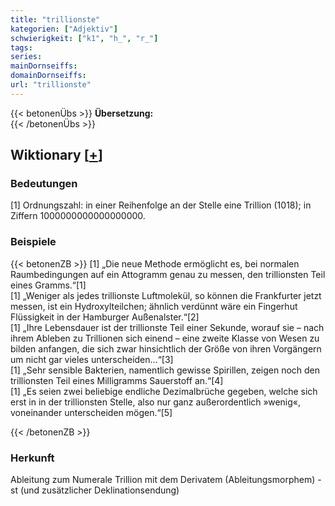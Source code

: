 ```yaml
---
title: "trillionste"
kategorien: ["Adjektiv"]
schwierigkeit: ["k1", "h_", "r_"]
tags:
series:
mainDornseiffs:
domainDornseiffs:
url: "trillionste"
---
```


{{< betonenÜbs >}}
**Übersetzung:**  
{{< /betonenÜbs >}}

## Wiktionary [[+](https://de.wiktionary.org/wiki/trillionste)]

### Bedeutungen
[1] Ordnungszahl: in einer Reihenfolge an der Stelle eine Trillion (1018); in Ziffern 1000000000000000000.  

### Beispiele
{{< betonenZB >}}
[1] „Die neue Methode ermöglicht es, bei normalen Raumbedingungen auf ein Attogramm genau zu messen, den trillionsten Teil eines Gramms.“[1]  
[1] „Weniger als jedes trillionste Luftmolekül, so können die Frankfurter jetzt messen, ist ein Hydroxylteilchen; ähnlich verdünnt wäre ein Fingerhut Flüssigkeit in der Hamburger Außenalster.“[2]  
[1] „Ihre Lebensdauer ist der trillionste Teil einer Sekunde, worauf sie – nach ihrem Ableben zu Trillionen sich einend – eine zweite Klasse von Wesen zu bilden anfangen, die sich zwar hinsichtlich der Größe von ihren Vorgängern um nicht gar vieles unterscheiden…“[3]  
[1] „Sehr sensible Bakterien, namentlich gewisse Spirillen, zeigen noch den trillionsten Teil eines Milligramms Sauerstoff an.“[4]  
[1] „Es seien zwei beliebige endliche Dezimalbrüche gegeben, welche sich erst in in der trillionsten Stelle, also nur ganz außerordentlich »wenig«, voneinander unterscheiden mögen.“[5]  

{{< /betonenZB >}}
### Herkunft
Ableitung zum Numerale Trillion mit dem Derivatem (Ableitungsmorphem) -st (und zusätzlicher Deklinationsendung)  


